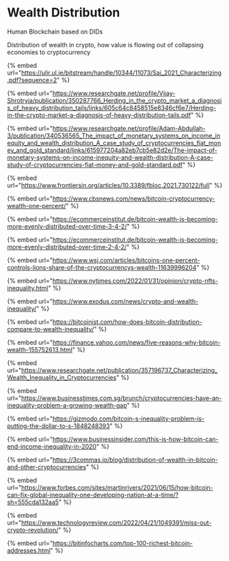 # Wealth Distribution

Human Blockchain based on DIDs

Distribution of wealth in crypto, how value is flowing out of collapsing economies to cryptocurrency

{% embed url="https://ulir.ul.ie/bitstream/handle/10344/11073/Sai_2021_Characterizing.pdf?sequence=2" %}

{% embed url="https://www.researchgate.net/profile/Vijay-Shrotryia/publication/350287766_Herding_in_the_crypto_market_a_diagnosis_of_heavy_distribution_tails/links/605c64c8458515e8346cf6e7/Herding-in-the-crypto-market-a-diagnosis-of-heavy-distribution-tails.pdf" %}

{% embed url="https://www.researchgate.net/profile/Adam-Abdullah-3/publication/340536565_The_impact_of_monetary_systems_on_income_inequity_and_wealth_distribution_A_case_study_of_cryptocurrencies_fiat_money_and_gold_standard/links/615977204a82eb7cb5e82d2e/The-impact-of-monetary-systems-on-income-inequity-and-wealth-distribution-A-case-study-of-cryptocurrencies-fiat-money-and-gold-standard.pdf" %}

{% embed url="https://www.frontiersin.org/articles/10.3389/fbloc.2021.730122/full" %}

{% embed url="https://www.cbsnews.com/news/bitcoin-cryptocurrency-wealth-one-percent/" %}

{% embed url="https://ecommerceinstitut.de/bitcoin-wealth-is-becoming-more-evenly-distributed-over-time-3-4-2/" %}

{% embed url="https://ecommerceinstitut.de/bitcoin-wealth-is-becoming-more-evenly-distributed-over-time-2-4-2/" %}

{% embed url="https://www.wsj.com/articles/bitcoins-one-percent-controls-lions-share-of-the-cryptocurrencys-wealth-11639996204" %}

{% embed url="https://www.nytimes.com/2022/01/31/opinion/crypto-nfts-inequality.html" %}

{% embed url="https://www.exodus.com/news/crypto-and-wealth-inequality/" %}

{% embed url="https://bitcoinist.com/how-does-bitcoin-distribution-compare-to-wealth-inequality/" %}

{% embed url="https://finance.yahoo.com/news/five-reasons-why-bitcoin-wealth-155752613.html" %}

{% embed url="https://www.researchgate.net/publication/357196737_Characterizing_Wealth_Inequality_in_Cryptocurrencies" %}

{% embed url="https://www.businesstimes.com.sg/brunch/cryptocurrencies-have-an-inequality-problem-a-growing-wealth-gap" %}

{% embed url="https://gizmodo.com/bitcoin-s-inequality-problem-is-putting-the-dollar-to-s-1848248393" %}

{% embed url="https://www.businessinsider.com/this-is-how-bitcoin-can-end-income-inequality-in-2020" %}

{% embed url="https://3commas.io/blog/distribution-of-wealth-in-bitcoin-and-other-cryptocurrencies" %}

{% embed url="https://www.forbes.com/sites/martinrivers/2021/06/15/how-bitcoin-can-fix-global-inequality-one-developing-nation-at-a-time/?sh=555cda132aa5" %}

{% embed url="https://www.technologyreview.com/2022/04/21/1049391/miss-out-crypto-revolution/" %}

{% embed url="https://bitinfocharts.com/top-100-richest-bitcoin-addresses.html" %}


